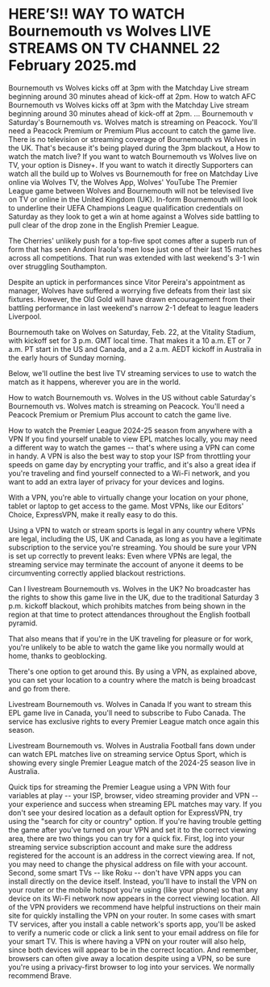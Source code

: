 # HERE’S!! WAY TO WATCH Bournemouth vs Wolves LIVE STREAMS ON TV CHANNEL 22 February 2025.md
Bournemouth vs Wolves kicks off at 3pm with the Matchday Live stream beginning around 30 minutes ahead of kick-off at 2pm. How to watch AFC
Bournemouth vs Wolves kicks off at 3pm with the Matchday Live stream beginning around 30 minutes ahead of kick-off at 2pm. ... Bournemouth v
Saturday's Bournemouth vs. Wolves match is streaming on Peacock. You'll need a Peacock Premium or Premium Plus account to catch the game live.
There is no television or streaming coverage of Bournemouth vs Wolves in the UK. That's because it's being played during the 3pm blackout, a
How to watch the match live? If you want to watch Bournemouth vs Wolves live on TV, your option is Disney+. If you want to watch it directly
Supporters can watch all the build up to Wolves vs Bournemouth for free on Matchday Live online via Wolves TV, the Wolves App, Wolves' YouTube
The Premier League game between Wolves and Bournemouth will not be televised live on TV or online in the United Kingdom (UK).
In-form Bournemouth will look to underline their UEFA Champions League qualification credentials on Saturday as they look to get a win at home against a Wolves side battling to pull clear of the drop zone in the English Premier League. 

The Cherries' unlikely push for a top-five spot comes after a superb run of form that has seen Andoni Iraola's men lose just one of their last 15 matches across all competitions. That run was extended with last weekend's 3-1 win over struggling Southampton. 

Despite an uptick in performances since Vitor Pereira's appointment as manager, Wolves have suffered a worrying five defeats from their last six fixtures. However, the Old Gold will have drawn encouragement from their battling performance in last weekend's narrow 2-1 defeat to league leaders Liverpool. 

Bournemouth take on Wolves on Saturday, Feb. 22, at the Vitality Stadium, with kickoff set for 3 p.m. GMT local time. That makes it a 10 a.m. ET or 7 a.m. PT start in the US and Canada, and a 2 a.m. AEDT kickoff in Australia in the early hours of Sunday morning. 

Below, we'll outline the best live TV streaming services to use to watch the match as it happens, wherever you are in the world.

How to watch Bournemouth vs. Wolves in the US without cable
Saturday's Bournemouth vs. Wolves match is streaming on Peacock. You'll need a Peacock Premium or Premium Plus account to catch the game live. 

How to watch the Premier League 2024-25 season from anywhere with a VPN
If you find yourself unable to view EPL matches locally, you may need a different way to watch the games -- that's where using a VPN can come in handy. A VPN is also the best way to stop your ISP from throttling your speeds on game day by encrypting your traffic, and it's also a great idea if you're traveling and find yourself connected to a Wi-Fi network, and you want to add an extra layer of privacy for your devices and logins.

With a VPN, you're able to virtually change your location on your phone, tablet or laptop to get access to the game. Most VPNs, like our Editors' Choice, ExpressVPN, make it really easy to do this. 

Using a VPN to watch or stream sports is legal in any country where VPNs are legal, including the US, UK and Canada, as long as you have a legitimate subscription to the service you're streaming. You should be sure your VPN is set up correctly to prevent leaks: Even where VPNs are legal, the streaming service may terminate the account of anyone it deems to be circumventing correctly applied blackout restrictions. 

Can I livestream Bournemouth vs. Wolves in the UK?
No broadcaster has the rights to show this game live in the UK, due to the traditional Saturday 3 p.m. kickoff blackout, which prohibits matches from being shown in the region at that time to protect attendances throughout the English football pyramid. 

That also means that if you're in the UK traveling for pleasure or for work, you're unlikely to be able to watch the game like you normally would at home, thanks to geoblocking. 

There's one option to get around this. By using a VPN, as explained above, you can set your location to a country where the match is being broadcast and go from there.

Livestream Bournemouth vs. Wolves in Canada
If you want to stream this EPL game live in Canada, you'll need to subscribe to Fubo Canada. The service has exclusive rights to every Premier League match once again this season.

Livestream Bournemouth vs. Wolves in Australia
Football fans down under can watch EPL matches live on streaming service Optus Sport, which is showing every single Premier League match of the 2024-25 season live in Australia.

Quick tips for streaming the Premier League using a VPN 
With four variables at play -- your ISP, browser, video streaming provider and VPN -- your experience and success when streaming EPL matches may vary.
If you don't see your desired location as a default option for ExpressVPN, try using the "search for city or country" option.
If you're having trouble getting the game after you've turned on your VPN and set it to the correct viewing area, there are two things you can try for a quick fix. First, log into your streaming service subscription account and make sure the address registered for the account is an address in the correct viewing area. If not, you may need to change the physical address on file with your account. Second, some smart TVs -- like Roku -- don't have VPN apps you can install directly on the device itself. Instead, you'll have to install the VPN on your router or the mobile hotspot you're using (like your phone) so that any device on its Wi-Fi network now appears in the correct viewing location.
All of the VPN providers we recommend have helpful instructions on their main site for quickly installing the VPN on your router. In some cases with smart TV services, after you install a cable network's sports app, you'll be asked to verify a numeric code or click a link sent to your email address on file for your smart TV. This is where having a VPN on your router will also help, since both devices will appear to be in the correct location. 
And remember, browsers can often give away a location despite using a VPN, so be sure you're using a privacy-first browser to log into your services. We normally recommend Brave.
